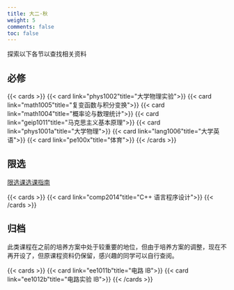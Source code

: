 ```yaml
---
title: 大二·秋
weight: 5
comments: false
toc: false
---
```

探索以下各节以查找相关资料
## 必修
<!--more-->
{{< cards >}}
{{< card link="phys1002"title="大学物理实验">}}
{{< card link="math1005"title="复变函数与积分变换">}}
{{< card link="math1004"title="概率论与数理统计">}}
{{< card link="geip1011"title="马克思主义基本原理">}}
{{< card link="phys1001a"title="大学物理">}}
{{< card link="lang1006"title="大学英语">}}
{{< card link="pe100x"title="体育">}}
{{< /cards >}}
## 限选
[限选课选课指南](https://hoa.moe/blog/distributive-guidance-for-22/)
<!--more-->
{{< cards >}}
{{< card link="comp2014"title="C++ 语言程序设计">}}
{{< /cards >}}
## 归档
此类课程在之前的培养方案中处于较重要的地位，但由于培养方案的调整，现在不再开设了，但原课程资料仍保留，感兴趣的同学可以自行查阅。
<!--more-->
{{< cards >}}
{{< card link="ee1011b"title="电路 IB">}}
{{< card link="ee1012b"title="电路实验 IB">}}
{{< /cards >}}
